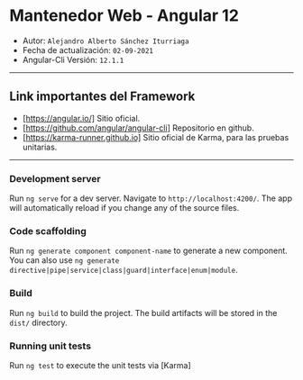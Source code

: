 # Mantenedor Web - Angular 12

* Autor: `Alejandro Alberto Sánchez Iturriaga`
* Fecha de actualización: `02-09-2021`
* Angular-Cli Versión: `12.1.1`

---

## Link importantes del Framework

* [https://angular.io/]  Sitio oficial.
* [https://github.com/angular/angular-cli]  Repositorio en github.
* [https://karma-runner.github.io]  Sitio oficial de Karma, para las pruebas unitarias.

---

### Development server

Run `ng serve` for a dev server. Navigate to `http://localhost:4200/`. The app will automatically reload if you change any of the source files.

### Code scaffolding

Run `ng generate component component-name` to generate a new component. You can also use `ng generate directive|pipe|service|class|guard|interface|enum|module`.

### Build

Run `ng build` to build the project. The build artifacts will be stored in the `dist/` directory.

### Running unit tests

Run `ng test` to execute the unit tests via [Karma]